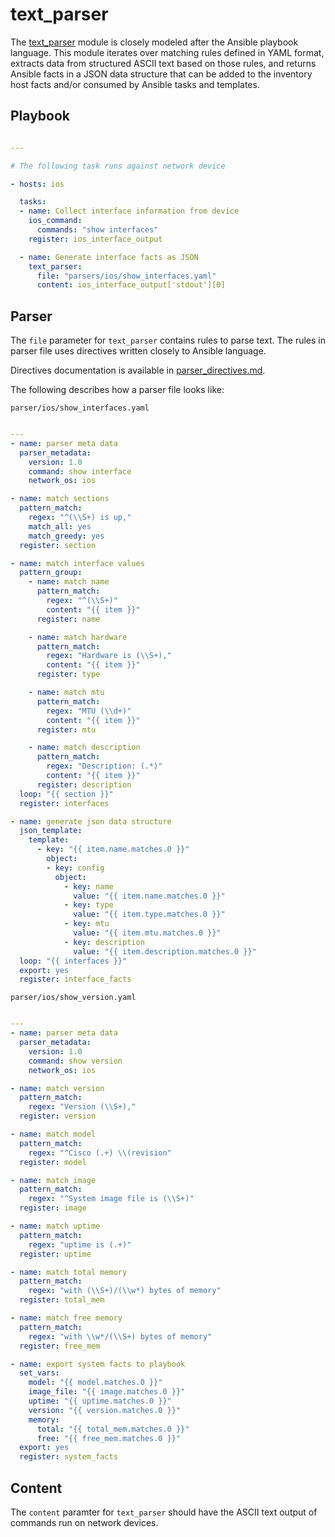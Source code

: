 # text_parser

The [text_parser](https://github.com/ansible-network/network-engine/blob/devel/library/text_parser.py)
module is closely modeled after the Ansible playbook language.
This module iterates over matching rules defined in YAML format, extracts data from structured ASCII text based on those rules,
and returns Ansible facts in a JSON data structure that can be added to the inventory host facts and/or consumed by Ansible tasks and templates.

## Playbook

```yaml

---

# The following task runs against network device

- hosts: ios

  tasks:
  - name: Collect interface information from device
    ios_command:
      commands: "show interfaces"
    register: ios_interface_output

  - name: Generate interface facts as JSON
    text_parser:
      file: "parsers/ios/show_interfaces.yaml"
      content: ios_interface_output['stdout'][0]

```

## Parser

The `file` parameter for `text_parser` contains rules to parse text.
The rules in parser file uses directives written closely to Ansible language.

Directives documentation is available in [parser_directives.md](https://github.com/ansible-network/network-engine/blob/devel/docs/directives/parser_directives.md).

The following describes how a parser file looks like:

`parser/ios/show_interfaces.yaml`
```yaml

---
- name: parser meta data
  parser_metadata:
    version: 1.0
    command: show interface
    network_os: ios

- name: match sections
  pattern_match:
    regex: "^(\\S+) is up,"
    match_all: yes
    match_greedy: yes
  register: section

- name: match interface values
  pattern_group:
    - name: match name
      pattern_match:
        regex: "^(\\S+)"
        content: "{{ item }}"
      register: name

    - name: match hardware
      pattern_match:
        regex: "Hardware is (\\S+),"
        content: "{{ item }}"
      register: type

    - name: match mtu
      pattern_match:
        regex: "MTU (\\d+)"
        content: "{{ item }}"
      register: mtu

    - name: match description
      pattern_match:
        regex: "Description: (.*)"
        content: "{{ item }}"
      register: description
  loop: "{{ section }}"
  register: interfaces

- name: generate json data structure
  json_template:
    template:
      - key: "{{ item.name.matches.0 }}"
        object:
        - key: config
          object:
            - key: name
              value: "{{ item.name.matches.0 }}"
            - key: type
              value: "{{ item.type.matches.0 }}"
            - key: mtu
              value: "{{ item.mtu.matches.0 }}"
            - key: description
              value: "{{ item.description.matches.0 }}"
  loop: "{{ interfaces }}"
  export: yes
  register: interface_facts

```

`parser/ios/show_version.yaml`

```yaml

---
- name: parser meta data
  parser_metadata:
    version: 1.0
    command: show version
    network_os: ios

- name: match version
  pattern_match:
    regex: "Version (\\S+),"
  register: version

- name: match model
  pattern_match:
    regex: "^Cisco (.+) \\(revision"
  register: model

- name: match image
  pattern_match:
    regex: "^System image file is (\\S+)"
  register: image

- name: match uptime
  pattern_match:
    regex: "uptime is (.+)"
  register: uptime

- name: match total memory
  pattern_match:
    regex: "with (\\S+)/(\\w*) bytes of memory"
  register: total_mem

- name: match free memory
  pattern_match:
    regex: "with \\w*/(\\S+) bytes of memory"
  register: free_mem

- name: export system facts to playbook
  set_vars:
    model: "{{ model.matches.0 }}"
    image_file: "{{ image.matches.0 }}"
    uptime: "{{ uptime.matches.0 }}"
    version: "{{ version.matches.0 }}"
    memory:
      total: "{{ total_mem.matches.0 }}"
      free: "{{ free_mem.matches.0 }}"
  export: yes
  register: system_facts

```

## Content

The `content` paramter for `text_parser` should have the ASCII text output of commands run on
network devices.
